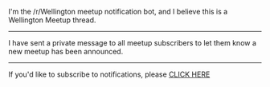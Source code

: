 I'm the /r/Wellington meetup notification bot, and I believe this is a Wellington Meetup thread.

---

I have sent a private message to all meetup subscribers to let them know a new meetup has been announced.

---

If you'd like to subscribe to notifications, please [CLICK HERE](/r/Wellington/wiki/meetup-notifications)